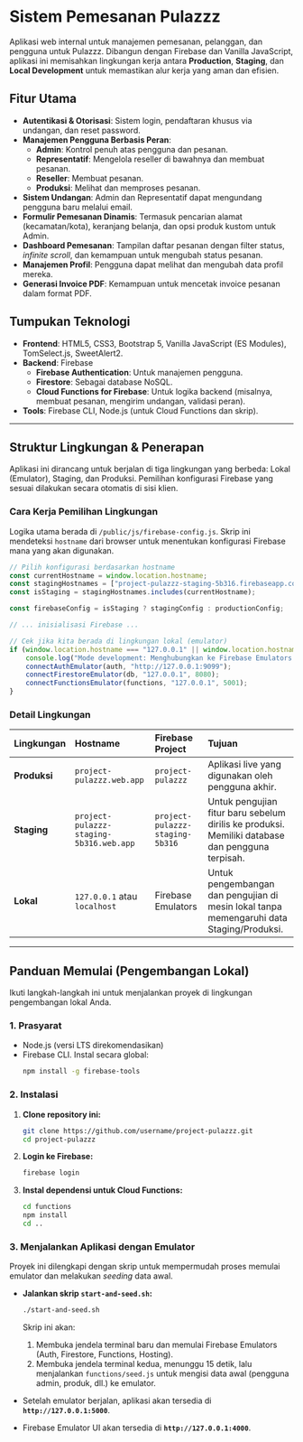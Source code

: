 # Sistem Pemesanan Pulazzz

Aplikasi web internal untuk manajemen pemesanan, pelanggan, dan pengguna untuk Pulazzz. Dibangun dengan Firebase dan Vanilla JavaScript, aplikasi ini memisahkan lingkungan kerja antara **Production**, **Staging**, dan **Local Development** untuk memastikan alur kerja yang aman dan efisien.

## Fitur Utama

-   **Autentikasi & Otorisasi**: Sistem login, pendaftaran khusus via undangan, dan reset password.
-   **Manajemen Pengguna Berbasis Peran**:
    -   **Admin**: Kontrol penuh atas pengguna dan pesanan.
    -   **Representatif**: Mengelola reseller di bawahnya dan membuat pesanan.
    -   **Reseller**: Membuat pesanan.
    -   **Produksi**: Melihat dan memproses pesanan.
-   **Sistem Undangan**: Admin dan Representatif dapat mengundang pengguna baru melalui email.
-   **Formulir Pemesanan Dinamis**: Termasuk pencarian alamat (kecamatan/kota), keranjang belanja, dan opsi produk kustom untuk Admin.
-   **Dashboard Pemesanan**: Tampilan daftar pesanan dengan filter status, *infinite scroll*, dan kemampuan untuk mengubah status pesanan.
-   **Manajemen Profil**: Pengguna dapat melihat dan mengubah data profil mereka.
-   **Generasi Invoice PDF**: Kemampuan untuk mencetak invoice pesanan dalam format PDF.

## Tumpukan Teknologi

-   **Frontend**: HTML5, CSS3, Bootstrap 5, Vanilla JavaScript (ES Modules), TomSelect.js, SweetAlert2.
-   **Backend**: Firebase
    -   **Firebase Authentication**: Untuk manajemen pengguna.
    -   **Firestore**: Sebagai database NoSQL.
    -   **Cloud Functions for Firebase**: Untuk logika backend (misalnya, membuat pesanan, mengirim undangan, validasi peran).
-   **Tools**: Firebase CLI, Node.js (untuk Cloud Functions dan skrip).

---

## Struktur Lingkungan & Penerapan

Aplikasi ini dirancang untuk berjalan di tiga lingkungan yang berbeda: Lokal (Emulator), Staging, dan Produksi. Pemilihan konfigurasi Firebase yang sesuai dilakukan secara otomatis di sisi klien.

### Cara Kerja Pemilihan Lingkungan

Logika utama berada di `/public/js/firebase-config.js`. Skrip ini mendeteksi `hostname` dari browser untuk menentukan konfigurasi Firebase mana yang akan digunakan.

```javascript
// Pilih konfigurasi berdasarkan hostname
const currentHostname = window.location.hostname;
const stagingHostnames = ["project-pulazzz-staging-5b316.firebaseapp.com", "project-pulazzz-staging-5b316.web.app"];
const isStaging = stagingHostnames.includes(currentHostname);

const firebaseConfig = isStaging ? stagingConfig : productionConfig;

// ... inisialisasi Firebase ...

// Cek jika kita berada di lingkungan lokal (emulator)
if (window.location.hostname === "127.0.0.1" || window.location.hostname === "localhost") {
    console.log("Mode development: Menghubungkan ke Firebase Emulators...");
    connectAuthEmulator(auth, "http://127.0.0.1:9099");
    connectFirestoreEmulator(db, "127.0.0.1", 8080);
    connectFunctionsEmulator(functions, "127.0.0.1", 5001);
}
```

### Detail Lingkungan

| Lingkungan | Hostname | Firebase Project | Tujuan |
| :--- | :--- | :--- | :--- |
| **Produksi** | `project-pulazzz.web.app` | `project-pulazzz` | Aplikasi live yang digunakan oleh pengguna akhir. |
| **Staging** | `project-pulazzz-staging-5b316.web.app` | `project-pulazzz-staging-5b316` | Untuk pengujian fitur baru sebelum dirilis ke produksi. Memiliki database dan pengguna terpisah. |
| **Lokal** | `127.0.0.1` atau `localhost` | Firebase Emulators | Untuk pengembangan dan pengujian di mesin lokal tanpa memengaruhi data Staging/Produksi. |

---

## Panduan Memulai (Pengembangan Lokal)

Ikuti langkah-langkah ini untuk menjalankan proyek di lingkungan pengembangan lokal Anda.

### 1. Prasyarat

-   Node.js (versi LTS direkomendasikan)
-   Firebase CLI. Instal secara global:
    ```bash
    npm install -g firebase-tools
    ```

### 2. Instalasi

1.  **Clone repository ini:**
    ```bash
    git clone https://github.com/username/project-pulazzz.git
    cd project-pulazzz
    ```

2.  **Login ke Firebase:**
    ```bash
    firebase login
    ```

3.  **Instal dependensi untuk Cloud Functions:**
    ```bash
    cd functions
    npm install
    cd ..
    ```

### 3. Menjalankan Aplikasi dengan Emulator

Proyek ini dilengkapi dengan skrip untuk mempermudah proses memulai emulator dan melakukan *seeding* data awal.

-   **Jalankan skrip `start-and-seed.sh`:**
    ```bash
    ./start-and-seed.sh
    ```
    Skrip ini akan:
    1.  Membuka jendela terminal baru dan memulai Firebase Emulators (Auth, Firestore, Functions, Hosting).
    2.  Membuka jendela terminal kedua, menunggu 15 detik, lalu menjalankan `functions/seed.js` untuk mengisi data awal (pengguna admin, produk, dll.) ke emulator.

-   Setelah emulator berjalan, aplikasi akan tersedia di **`http://127.0.0.1:5000`**.
-   Firebase Emulator UI akan tersedia di **`http://127.0.0.1:4000`**.
